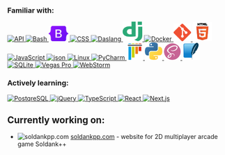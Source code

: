 ### Familiar with:
<a href="https://www.gnu.org/software/bash" target="_blank">
  <img src="https://github.com/YETIx86/YETIx86/blob/main/images/api.png?raw=true" title="API" alt="API" width="42" height="42"/>
</a>
<a href="https://www.gnu.org/software/bash" target="_blank">
  <img src="https://github.com/YETIx86/YETIx86/blob/main/images/bash.png?raw=true" title="Bash" alt="Bash" width="41" height="41"/>
</a>
<a href="https://getbootstrap.com/" target="_blank">
  <img src="https://github.com/YETIx86/YETIx86/blob/main/images/bootstrap.png?raw=true" title="Bootstrap" alt="Bootstrap" width="45" height="35"/>
</a>
<a href="https://www.w3.org/Style/CSS" target="_blank">
  <img src="https://github.com/YETIx86/YETIx86/blob/main/images/css.png?raw=true" title="CSS" alt="CSS" width="38" height="38"/>
</a>
<a href="https://daslang.io" target="_blank">
  <img src="https://github.com/YETIx86/YETIx86/blob/main/images/dascript.png?raw=true" title="Daslang" alt="Daslang" width="41" height="41"/>
</a>
<a href="https://www.djangoproject.com" target="_blank">
  <img src="https://github.com/YETIx86/YETIx86/blob/main/images/django.png?raw=true" title="Django" alt="Django" width="45" height="45"/>
</a>
<a href="https://www.docker.com" target="_blank">
  <img src="https://github.com/YETIx86/YETIx86/blob/main/images/docker.png?raw=true" title="Docker" alt="Docker" width="44" height="37"/>
</a>
<a href="https://git-scm.com" target="_blank">
  <img src="https://github.com/YETIx86/YETIx86/blob/main/images/git.png?raw=true" title="Git" alt="Git" width="40" height="40"/>
</a>
<a href="https://html.spec.whatwg.org" target="_blank">
  <img src="https://github.com/YETIx86/YETIx86/blob/main/images/html5.png?raw=true" title="HTML5" alt="HTML5" width="44" height="44"/>
</a>
<a href="https://www.javascript.com" target="_blank">
  <img src="https://github.com/YETIx86/YETIx86/blob/main/images/javascript.png?raw=true" title="JavaScript" alt="JavaScript" width="36" height="36"/>
</a>
<a href="https://www.json.org/json-en.html" target="_blank">
  <img src="https://github.com/YETIx86/YETIx86/blob/main/images/json.png?raw=true" title="json" alt="json" width="36" height="36"/>
</a>
<a href="https://www.linux.org" target="_blank">
  <img src="https://github.com/YETIx86/YETIx86/blob/main/images/linux.png?raw=true" title="Linux" alt="Linux" width="46" height="46"/>
</a>
<a href="https://www.jetbrains.com/pycharm" target="_blank">
  <img src="https://github.com/YETIx86/YETIx86/blob/main/images/pycharm.png?raw=true" title="PyCharm" alt="PyCharm" width="37" height="37"/>
</a>
<a href="https://pytest.org" target="_blank">
  <img src="https://github.com/YETIx86/YETIx86/blob/main/images/pytest.png?raw=true" title="pytest" alt="pytest" width="38" height="38"/>
</a>
<a href="https://www.python.org" target="_blank">
  <img src="https://github.com/YETIx86/YETIx86/blob/main/images/python.png?raw=true" title="Python" alt="Python" width="40" height="40"/>
</a>
<a href="https://sass-lang.com" target="_blank">
  <img src="https://github.com/YETIx86/YETIx86/blob/main/images/sass.png?raw=true" title="SASS" alt="SASS" width="38" height="38"/>
</a>
<a href="https://www.sqlite.org/index.html" target="_blank">
  <img src="https://github.com/YETIx86/YETIx86/blob/main/images/sqlite.png?raw=true" title="SQLite" alt="SQLite" width="40" height="40"/>
</a>
<a href="https://tailwindcss.com" target="_blank">
  <img src="https://github.com/YETIx86/YETIx86/blob/main/images/tailwindcss.png?raw=true" title="SQLite" alt="SQLite" width="35" height="22"/>
</a>
<a href="https://www.vegascreativesoftware.com/us/vegas-pro" target="_blank">
  <img src="https://github.com/YETIx86/YETIx86/blob/main/images/sonyvegas.png?raw=true" title="Vegas Pro" alt="Vegas Pro" width="35" height="35"/>
</a>
<a href="https://www.jetbrains.com/webstorm" target="_blank">
  <img src="https://github.com/YETIx86/YETIx86/blob/main/images/webstorm.png?raw=true" title="WebStorm" alt="WebStorm" width="38" height="38"/>
</a>

### Actively learning:
<a href="https://www.postgresql.org" target="_blank">
  <img src="https://github.com/YETIx86/YETIx86/blob/main/images/postqresql.png?raw=true" title="PostqreSQL" alt="PostqreSQL" width="40" height="40"/>
</a>
<a href="https://jquery.com" target="_blank">
  <img src="https://github.com/YETIx86/YETIx86/blob/main/images/jquery.png?raw=true" title="jQuery" alt="jQuery" width="40" height="40"/>
</a>
<a href="https://www.typescriptlang.org" target="_blank">
  <img src="https://github.com/YETIx86/YETIx86/blob/main/images/typescript.png?raw=true" title="TypeScript" alt="TypeScript" width="38" height="38"/>
</a>
<a href="https://react.dev" target="_blank">
  <img src="https://github.com/YETIx86/YETIx86/blob/main/images/react.png?raw=true" title="React" alt="React" width="43" height="43"/>
</a>
<a href="https://nextjs.org" target="_blank">
  <img src="https://github.com/YETIx86/YETIx86/blob/main/images/nextjs.png?raw=true" title="Next.js" alt="Next.js" width="43" height="43"/>
</a>

## Currently working on:
- <img src="https://github.com/user-attachments/assets/3a39483f-f8b4-4725-9af3-edb0ac8db019" width="57" title="soldankpp.com" /> [soldankpp.com](https://soldankpp.com) - website for 2D multiplayer arcade game Soldank++
